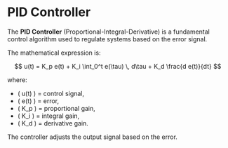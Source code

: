 # PID Controller

The **PID Controller** (Proportional-Integral-Derivative) is a fundamental control algorithm used to regulate systems based on the error signal.

The mathematical expression is:

$$
u(t) = K_p e(t) + K_i \int_0^t e(\tau) \, d\tau + K_d \frac{d e(t)}{dt}
$$

where:

- \( u(t) \) = control signal,
- \( e(t) \) = error,
- \( K_p \) = proportional gain,
- \( K_i \) = integral gain,
- \( K_d \) = derivative gain.

The controller adjusts the output signal based on the  error.
